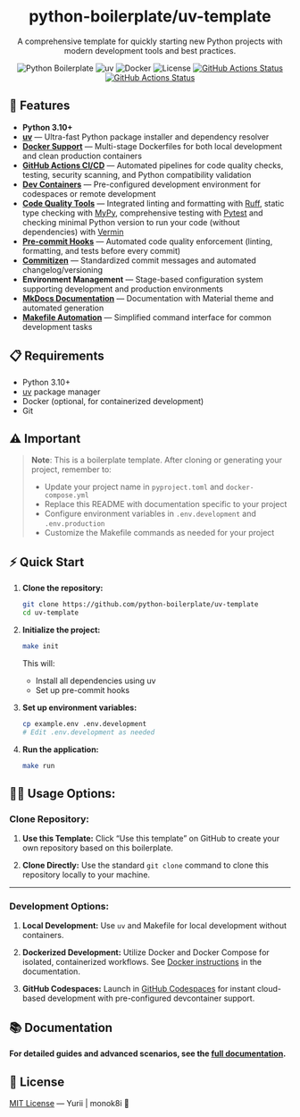 <h1 align="center"> python-boilerplate/uv-template </h1>

<p align="center">
A comprehensive template for quickly starting new Python projects with modern development tools and best practices.
</p>

<div align="center">

![Python Boilerplate](https://img.shields.io/badge/python-3.10+-blue.svg)
![uv](https://img.shields.io/badge/uv-0.7.13-purple.svg)
![Docker](https://img.shields.io/badge/docker-enabled-blue.svg)
![License](https://img.shields.io/badge/license-MIT-green.svg)
[![GitHub Actions Status](https://github.com/monok8i/python-boilerplate/actions/workflows/code-quality.yml/badge.svg)](https://github.com/monok8i/python-boilerplate/actions/workflows/code-quality.yml)
[![GitHub Actions Status](https://github.com/monok8i/python-boilerplate/actions/workflows/codeql.yml/badge.svg)](https://github.com/monok8i/python-boilerplate/actions/workflows/codeql.yml)
</div>


## 🚀 Features

- **Python 3.10+**
- **[uv](https://docs.astral.sh/uv/)** — Ultra-fast Python package installer and dependency resolver
- **[Docker Support](https://docs.docker.com/)** — Multi-stage Dockerfiles for both local development and clean production containers
- **[GitHub Actions CI/CD](https://docs.github.com/en/actions)** — Automated pipelines for code quality checks, testing, security scanning, and Python compatibility validation
- **[Dev Containers](https://docs.github.com/en/codespaces/setting-up-your-project-for-codespaces/adding-a-dev-container-configuration/introduction-to-dev-containers)** — Pre-configured development environment for codespaces or remote development
- **[Code Quality Tools](https://docs.astral.sh/ruff/)** — Integrated linting and formatting with [Ruff](https://docs.astral.sh/ruff/), static type checking with [MyPy](https://mypy.readthedocs.io/en/stable/), comprehensive testing with [Pytest](https://docs.pytest.org/en/stable/) and checking minimal Python version to run your code (without dependencies) with [Vermin](https://github.com/netromdk/vermin)
- **[Pre-commit Hooks](https://pre-commit.com/)** — Automated code quality enforcement (linting, formatting, and tests before every commit)
- **[Commitizen](https://commitizen-tools.github.io/commitizen/)** — Standardized commit messages and automated changelog/versioning
- **Environment Management** — Stage-based configuration system supporting development and production environments
- **[MkDocs Documentation](https://www.mkdocs.org/)** — Documentation with Material theme and automated generation
- **[Makefile Automation](https://www.gnu.org/software/make/)** — Simplified command interface for common development tasks



## 📋 Requirements

- Python 3.10+
- [uv](https://docs.astral.sh/uv) package manager
- Docker (optional, for containerized development)
- Git


## ⚠️ Important

> **Note**: This is a boilerplate template.
> After cloning or generating your project, remember to:
> - Update your project name in `pyproject.toml` and `docker-compose.yml`
> - Replace this README with documentation specific to your project
> - Configure environment variables in `.env.development` and `.env.production`
> - Customize the Makefile commands as needed for your project


## ⚡ Quick Start

1. **Clone the repository:**
    ```bash
    git clone https://github.com/python-boilerplate/uv-template
    cd uv-template
    ```

2. **Initialize the project:**
    ```bash
    make init
    ```
    This will:
    - Install all dependencies using uv
    - Set up pre-commit hooks

3. **Set up environment variables:**
   ```bash
   cp example.env .env.development
   # Edit .env.development as needed
   ```

4. **Run the application:**
   ```bash
   make run
   ```


## 🧑‍💻 Usage Options:

### Clone Repository:

1. **Use this Template:**
   Click “Use this template” on GitHub to create your own repository based on this boilerplate.

2. **Clone Directly:**
   Use the standard `git clone` command to clone this repository locally to your machine.

---

### Development Options:

1. **Local Development:**
   Use `uv` and Makefile for local development without containers.

2. **Dockerized Development:**
   Utilize Docker and Docker Compose for isolated, containerized workflows.
   See [Docker instructions](https://monok8i.github.io/python-boilerplate/docker/) in the documentation.

3. **GitHub Codespaces:**
   Launch in [GitHub Codespaces](https://github.com/features/codespaces) for instant cloud-based development with pre-configured devcontainer support.

## 📚 Documentation

**For detailed guides and advanced scenarios, see the [full documentation](https://monok8i.github.io/python-boilerplate/).**


## 📄 License
[MIT License](./LICENSE) &mdash;
Yurii | monok8i 🦋
